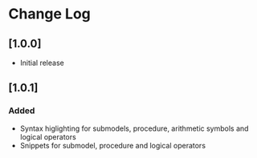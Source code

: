 # Change Log

## [1.0.0]

- Initial release

## [1.0.1]
### Added

- Syntax higlighting for submodels, procedure, arithmetic symbols and logical operators
- Snippets for submodel, procedure and logical operators
